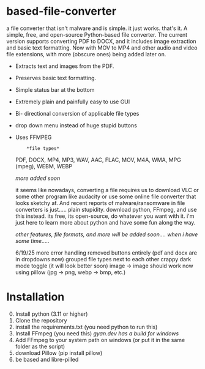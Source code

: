 # based-file-converter
a file converter that isn't malware and is simple. it just works. that's it.
A simple, free, and open-source Python-based file converter. The current version supports converting PDF to DOCX, and it includes image extraction and basic text formatting. Now with MOV to MP4 and other audio and video file extensions, with more (obscure ones) being added later on.

- Extracts text and images from the PDF.
- Preserves basic text formatting.
- Simple status bar at the bottom
- Extremely plain and painfully easy to use GUI
- Bi- directional conversion of applicable file types
- drop down menu instead of huge stupid buttons
- Uses FFMPEG 
 
          *file types*
  PDF, DOCX, MP4, MP3, WAV, AAC, FLAC, MOV, M4A, WMA, MPG (mpeg), WEBM, WEBP

  *more added soon*
  

  it seems like nowadays, converting a file requires us to download VLC or some other program like audacity or use
  some online file converter that looks sketchy af. And recent reports of malware/ransomware in file converters is just.....
  plain stupidity. download python, FFmpeg, and use this instead. its free, its open-source, do
  whatever you want with it. i'm just here to learn more about python and have some fun along the way.

  *other features, file formats, and more will be added soon.... when i have some time.....*

  6/19/25
  more error handling
  removed buttons entirely (pdf and docx are in dropdowns now)
  grouped file types next to each other
  crappy dark mode toggle (it will look better soon)
  image -> image should work now using pillow (jpg -> png, webp -> bmp, etc.)
  







# Installation
0. Install python (3.11 or higher)
1. Clone the repository
2. install the requirements.txt (you need python to run this)
3. Install FFmpeg (you need this) *gyan.dev has a build for windows*
4. Add FFmpeg to your system path on windows (or put it in the same folder as the script)
5. download Pillow (pip install pillow)
6. be based and libre-pilled

